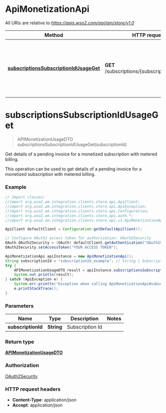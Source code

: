 # ApiMonetizationApi

All URIs are relative to *https://apis.wso2.com/api/am/store/v1.0*

Method | HTTP request | Description
------------- | ------------- | -------------
[**subscriptionsSubscriptionIdUsageGet**](ApiMonetizationApi.md#subscriptionsSubscriptionIdUsageGet) | **GET** /subscriptions/{subscriptionId}/usage | Get details of a pending invoice for a monetized subscription with metered billing.


<a name="subscriptionsSubscriptionIdUsageGet"></a>
# **subscriptionsSubscriptionIdUsageGet**
> APIMonetizationUsageDTO subscriptionsSubscriptionIdUsageGet(subscriptionId)

Get details of a pending invoice for a monetized subscription with metered billing.

This operation can be used to get details of a pending invoice for a monetized subscription with metered billing. 

### Example
```java
// Import classes:
//import org.wso2.am.integration.clients.store.api.ApiClient;
//import org.wso2.am.integration.clients.store.api.ApiException;
//import org.wso2.am.integration.clients.store.api.Configuration;
//import org.wso2.am.integration.clients.store.api.auth.*;
//import org.wso2.am.integration.clients.store.api.v1.ApiMonetizationApi;

ApiClient defaultClient = Configuration.getDefaultApiClient();

// Configure OAuth2 access token for authorization: OAuth2Security
OAuth OAuth2Security = (OAuth) defaultClient.getAuthentication("OAuth2Security");
OAuth2Security.setAccessToken("YOUR ACCESS TOKEN");

ApiMonetizationApi apiInstance = new ApiMonetizationApi();
String subscriptionId = "subscriptionId_example"; // String | Subscription Id 
try {
    APIMonetizationUsageDTO result = apiInstance.subscriptionsSubscriptionIdUsageGet(subscriptionId);
    System.out.println(result);
} catch (ApiException e) {
    System.err.println("Exception when calling ApiMonetizationApi#subscriptionsSubscriptionIdUsageGet");
    e.printStackTrace();
}
```

### Parameters

Name | Type | Description  | Notes
------------- | ------------- | ------------- | -------------
 **subscriptionId** | **String**| Subscription Id  |

### Return type

[**APIMonetizationUsageDTO**](APIMonetizationUsageDTO.md)

### Authorization

[OAuth2Security](../README.md#OAuth2Security)

### HTTP request headers

 - **Content-Type**: application/json
 - **Accept**: application/json

